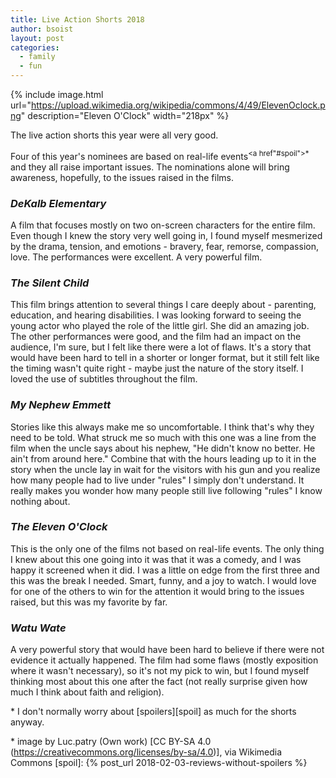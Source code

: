 ```yaml
---
title: Live Action Shorts 2018
author: bsoist
layout: post
categories:
  - family
  - fun
---
```

{% include image.html url="https://upload.wikimedia.org/wikipedia/commons/4/49/ElevenOclock.png" description="Eleven O'Clock" width="218px" %}

The live action shorts this year were all very good.

Four of this year's nominees are based on real-life events<sup><a href"#spoil">*</a></sup> and they all raise important issues. The nominations alone will bring awareness, hopefully, to the issues raised in the films.

### _DeKalb Elementary_
A film that focuses mostly on two on-screen characters for the entire film. Even though I knew the story very well going in, I found myself mesmerized by the drama, tension, and emotions - bravery, fear, remorse, compassion, love. The performances were excellent. A very powerful film.

### _The Silent Child_
This film brings attention to several things I care deeply about - parenting, education, and hearing disabilities. I was looking forward to seeing the young actor who played the role of the little girl. She did an amazing job. The other performances were good, and the film had an impact on the audience, I'm sure, but I felt like there were a lot of flaws. It's a story that would have been hard to tell in a shorter or longer format, but it still felt like the timing wasn't quite right - maybe just the nature of the story itself. I loved the use of subtitles throughout the film. 

### _My Nephew Emmett_
Stories like this always make me so uncomfortable. I think that's why they need to be told. What struck me so much with this one was a line from the film when the uncle says about his nephew, "He didn't know no better. He ain't from around here." Combine that with the hours leading up to it in the story when the uncle lay in wait for the visitors with his gun and you realize how many people had to live under "rules" I simply don't understand. It really makes you wonder how many people still live following "rules" I know nothing about.

### _The Eleven O'Clock_
This is the only one of the films not based on real-life events. The only thing I knew about this one going into it was that it was a comedy, and I was happy it screened when it did. I was a little on edge from the first three and this was the break I needed. Smart, funny, and a joy to watch. I would love for one of the others to win for the attention it would bring to the issues raised, but this was my favorite by far.

### _Watu Wate_
A very powerful story that would have been hard to believe if there were not evidence it actually happened. The film had some flaws (mostly exposition where it wasn't necessary), so it's not my pick to win, but I found myself thinking most about this one after the fact (not really surprise given how much I think about faith and religion).


\* I don't normally worry about [spoilers][spoil] as much for the shorts anyway.

\* image by Luc.patry (Own work) [CC BY-SA 4.0 (https://creativecommons.org/licenses/by-sa/4.0)], via Wikimedia Commons
[spoil]: {% post_url 2018-02-03-reviews-without-spoilers %}
